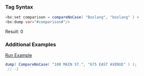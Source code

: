 ### Tag Syntax




```java
<bx:set comparison = compareNoCase( "Boxlang", "boxlang" ) >
<bx:dump var="#comparison#"/>
```

Result: 0

### Additional Examples

<a href="https://try.boxlang.io/?code=eJxLKc0t0FBwzs8tSCxK9ct3TixO1VBQMjQwUPB19PRTCA7RU9JRUDIzN1VwdQwOUXAMc%2FULdVVS0FTQtOZS0NdX0DXkAgCIZxCW" target="_blank">Run Example</a>

```java
dump( CompareNoCase( "100 MAIN ST.", "675 EAST AVENUE" ) );
 // -1

```


